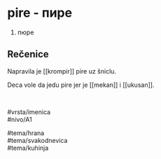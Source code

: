 # pire - пире

1. пюре

## Rečenice

Napravila je [[krompir]] pire uz šniclu.

Deca vole da jedu pire jer je [[mekan]] i [[ukusan]].

<br>

#vrsta/imenica  
#nivo/A1  

#tema/hrana  
#tema/svakodnevica  
#tema/kuhinja
